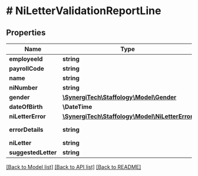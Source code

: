 # # NiLetterValidationReportLine

## Properties

Name | Type | Description | Notes
------------ | ------------- | ------------- | -------------
**employeeId** | **string** |  | [optional]
**payrollCode** | **string** |  | [optional]
**name** | **string** |  | [optional]
**niNumber** | **string** |  | [optional]
**gender** | [**\SynergiTech\Staffology\Model\Gender**](Gender.md) |  | [optional]
**dateOfBirth** | **\DateTime** |  | [optional]
**niLetterError** | [**\SynergiTech\Staffology\Model\NiLetterError**](NiLetterError.md) |  | [optional]
**errorDetails** | **string** |  | [optional] [readonly]
**niLetter** | **string** |  | [optional]
**suggestedLetter** | **string** |  | [optional]

[[Back to Model list]](../../README.md#models) [[Back to API list]](../../README.md#endpoints) [[Back to README]](../../README.md)
